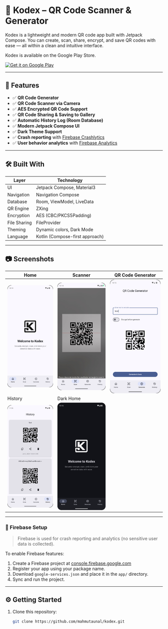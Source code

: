 # 📱 Kodex – QR Code Scanner & Generator

Kodex is a lightweight and modern QR code app built with Jetpack Compose. You can create, scan, share, encrypt, and save QR codes with ease — all within a clean and intuitive interface.

Kodex is available on the Google Play Store.

<p align="left">
<a href="https://play.google.com/store/apps/details?id=com.mahmutalperenunal.kodex">
    <img alt="Get it on Google Play"
        height="80"
        src="https://play.google.com/intl/en_us/badges/images/generic/en_badge_web_generic.png" />
</a>  

---

## 🚀 Features

- ✅ **QR Code Generator**
- ✅ **QR Code Scanner via Camera**
- ✅ **AES Encrypted QR Code Support**
- ✅ **QR Code Sharing & Saving to Gallery**
- ✅ **Automatic History Log (Room Database)**
- ✅ **Modern Jetpack Compose UI**
- ✅ **Dark Theme Support**
- ✅ **Crash reporting** with [Firebase Crashlytics](https://firebase.google.com/docs/crashlytics)
- ✅ **User behavior analytics** with [Firebase Analytics](https://firebase.google.com/docs/analytics)

---

## 🛠 Built With

| Layer       | Technology                      |
|-------------|----------------------------------|
| UI          | Jetpack Compose, Material3       |
| Navigation  | Navigation Compose               |
| Database    | Room, ViewModel, LiveData        |
| QR Engine   | ZXing                            |
| Encryption  | AES (CBC/PKCS5Padding)           |
| File Sharing| FileProvider                     |
| Theming     | Dynamic colors, Dark Mode        |
| Language    | Kotlin (Compose-first approach)  |

---

## 📷 Screenshots

| Home | Scanner | QR Code Generator |
|------|---------|-------------------|
| ![](assets/home_screen.png) | ![](assets/scanner_screen.png) | ![](assets/generator_screen.png) |
| History | Dark Home |
| ![](assets/history_screen.png) | ![](assets/dark_home_screen.png) |

---

### 🔧 Firebase Setup

> Firebase is used for crash reporting and analytics (no sensitive user data is collected).

To enable Firebase features:
1. Create a Firebase project at [console.firebase.google.com](https://console.firebase.google.com)
2. Register your app using your package name.
3. Download `google-services.json` and place it in the `app/` directory.
4. Sync and run the project.

---

## ⚙️ Getting Started

1. Clone this repository:
   ```bash
   git clone https://github.com/mahmutaunal/kodex.git
